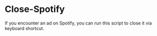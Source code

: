 # Close-Spotify
If you encounter an ad on Spotify, you can run this script to close it via keyboard shortcut.
